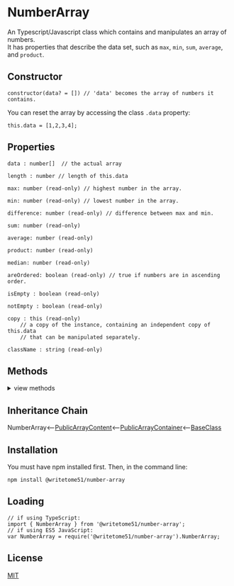 # NumberArray

An Typescript/Javascript class which contains and manipulates an array of numbers.  
It has properties that describe the data set, such as `max`, `min`, `sum`, `average`,  
and `product`.

## Constructor
```
constructor(data? = []) // 'data' becomes the array of numbers it contains.
```

You can reset the array by accessing the class `.data` property:
```
this.data = [1,2,3,4];
```  

## Properties
```
data : number[]  // the actual array

length : number // length of this.data

max: number (read-only) // highest number in the array.

min: number (read-only) // lowest number in the array.

difference: number (read-only) // difference between max and min.

sum: number (read-only)

average: number (read-only)

product: number (read-only)

median: number (read-only)

areOrdered: boolean (read-only) // true if numbers are in ascending order.

isEmpty : boolean (read-only)

notEmpty : boolean (read-only)

copy : this (read-only)
    // a copy of the instance, containing an independent copy of this.data 
    // that can be manipulated separately.

className : string (read-only)
```

## Methods
<details>
<summary>view methods</summary>


```
allInRange(range: [min, max]): boolean
    // Example: this.data = [10,13,20,22,25]
    // this.allInRange([13, 20]); // --> false
    // this.allInRange([10, 25]); // --> true

order(): void
    // puts numbers in this.data in ascending order.

shuffle(): void
    // randomizes the order of numbers in this.data .

set(newArray): void
    // Changes value of this.data to newArray without breaking its memory reference.
    // So if there are copies of this.data, the copies will be updated as well.

append(values): this
    // attaches values to end of this.data.

prepend(values): this
    // attaches values to beginning of this.data.

moveByIndex(currentIndex, newIndex): this
    // moves an item, identified by currentIndex, to newIndex.
    // Both currentIndex and newIndex can be negative or positive.

forEach(iterationFunction): void
    // Behaves same as Array.forEach()
    // iterationFunction = function(currentValue, currentIndex?, entireArray?): any

asString(glue? = ', '): string
    // Does same thing as Array.join()
```
NOTICE:  For all the methods below, any parameter called `value` cannot be an object,   
and any parameter called `values` cannot contain an object.   
This does not include arrays. Arrays are OK, as long as they don't contain objects.
```
has(value): boolean
    // returns true if this.data contains `value`.

hasAll(values): boolean
    // returns true if this.data contains every value in `values`.

hasAny(values): boolean
    // returns true if this.data contains at least 1 value in `values`.

hasAdjacent(values): boolean
    // returns true if this.data contains exact sequence of `values`.
    // Example: if this.data is [10,1,2,3,11], then this.hasAdjacent([1,2,3]) 
    // returns true.

startsWith(values): boolean
    // returns true if this.data starts with exact sequence of `values`.
    // always returns false if `values` contains object.

endsWith(values): boolean
    // returns true if this.data ends with exact sequence of `values`.
    // always returns false if `values` contains object.

matches(values): boolean
    // returns true if this.data matches `values` exactly.
    
firstIndexOf(value): number
    // returns index of first instance of `value` found in this.data
    
lastIndexOf(value): number
    // returns index of last instance of `value` found in this.data
    
indexesOf(value): number[]
    // returns indexes of every instance of `value` found in this.data
```

For the next 3 methods:  
`testFunction` is a callback with same signature as callback passed to  
`Array.filter()` :  
`testFunction(item, index?, theArray?): boolean`  
If `item` passes a test, `testFunction` returns true.

```
allPass(testFunction): boolean
    // returns true if all items pass test.

anyPass(testFunction): boolean
    // returns true if at least 1 item passes.

indexesThatPass(testFunction): number[]
    // returns indexes of items that pass test.
``` 
The methods below are not important to know about in order to use this  
class.  They're inherited from [BaseClass](https://github.com/writetome51/typescript-base-class#baseclass) .
``` 
protected   _createGetterAndOrSetterForEach(
                  propertyNames: string[],
                  configuration: IGetterSetterConfiguration
            ) : void
     /*********************
     Use this method when you have a bunch of properties that need getter and/or 
     setter functions that all do the same thing. You pass in an array of string 
     names of those properties, and the method attaches the same getter and/or 
     setter function to each property.
     IGetterSetterConfiguration is this object:
     {
         get_setterFunction?: (
             propertyName: string, index?: number, propertyNames?: string[]
         ) => Function,
             // get_setterFunction takes the property name as first argument and 
             // returns the setter function.  The setter function must take one 
             // parameter and return void.
     
         get_getterFunction?: (
             propertyName: string, index?: number, propertyNames?: string[]
         ) => Function
             // get_getterFunction takes the property name as first argument and 
             // returns the getter function.  The getter function must return something.
     }
     *********************/ 
   
   
protected   _returnThis_after(voidExpression: any) : this
    // voidExpression is executed, then function returns this.
    // Even if voidExpression returns something, the returned data isn't used.

protected   _runMethod_and_returnThis(
    callingObject, 
    method: Function, 
    methodArgs: any[], 
    additionalAction?: Function // takes the result returned by method as an argument.
) : this
```
</details>


## Inheritance Chain

NumberArray<--[PublicArrayContent](https://github.com/writetome51/public-array-content#publicarraycontent)<--[PublicArrayContainer](https://github.com/writetome51/public-array-container#publicarraycontainer)<--[BaseClass](https://github.com/writetome51/typescript-base-class#baseclass)

## Installation

You must have npm installed first. Then, in the command line:

    npm install @writetome51/number-array

## Loading
```
// if using TypeScript:
import { NumberArray } from '@writetome51/number-array';
// if using ES5 JavaScript:
var NumberArray = require('@writetome51/number-array').NumberArray;
```


## License
[MIT](https://choosealicense.com/licenses/mit/)

